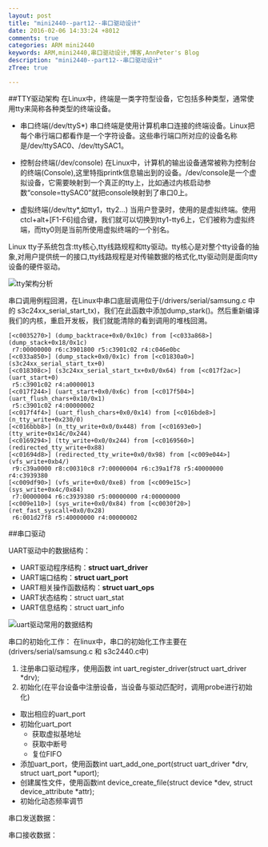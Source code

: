 ```yaml
---
layout: post
title: "mini2440--part12--串口驱动设计"
date: 2016-02-06 14:33:24 +8012
comments: true
categories: ARM mini2440
keywords: ARM,mini2440,串口驱动设计,博客,AnnPeter's Blog
description: "mini2440--part12--串口驱动设计"
zTree: true

---
```



##TTY驱动架构
在Linux中，终端是一类字符型设备，它包括多种类型，通常使用tty来简称各种类型的终端设备。

* 串口终端(/dev/ttyS*)
串口终端是使用计算机串口连接的终端设备。Linux把每个串行端口都看作是一个字符设备。这些串行端口所对应的设备名称是/dev/ttySAC0、/dev/ttySAC1。

* 控制台终端(/dev/console)
在Linux中，计算机的输出设备通常被称为控制台的终端(Console),这里特指printk信息输出到的设备。/dev/console是一个虚拟设备，它需要映射到一个真正的tty上，比如通过内核启动参数“console=ttySAC0”就把console映射到了串口0上。

* 虚拟终端(/dev/tty*,如tty1，tty2...)
当用户登录时，使用的是虚拟终端。使用ctcl+alt+[F1-F6]组合键，我们就可以切换到tty1-tty6上，它们被称为虚拟终端，而tty0则是当前所使用虚拟终端的一个别名。

<!-- more -->


Linux tty子系统包含:tty核心,tty线路规程和tty驱动。tty核心是对整个tty设备的抽象,对用户提供统一的接口,tty线路规程是对传输数据的格式化,tty驱动则是面向tty设备的硬件驱动。

![tty架构分析](/upload/2016/FEB/08/imgs/1454928983.png)

串口调用例程回溯，在Linux中串口底层调用位于(/drivers/serial/samsung.c 中的 s3c24xx_serial_start_tx)，我们在此函数中添加dump_stark()。然后重新编译我们的内核，重启开发板，我们就能清除的看到调用的堆栈回溯。
```vim
[<c0035270>] (dump_backtrace+0x0/0x10c) from [<c033a868>] (dump_stack+0x18/0x1c)
 r7:00000000 r6:c3901800 r5:c3901c02 r4:c046e0bc                                
[<c033a850>] (dump_stack+0x0/0x1c) from [<c01830a0>] (s3c24xx_serial_start_tx+0)
[<c018308c>] (s3c24xx_serial_start_tx+0x0/0x64) from [<c017f2ac>] (uart_start+0)
 r5:c3901c02 r4:a0000013                                                        
[<c017f244>] (uart_start+0x0/0x6c) from [<c017f504>] (uart_flush_chars+0x10/0x1)
 r5:c3901c02 r4:00000002                                                        
[<c017f4f4>] (uart_flush_chars+0x0/0x14) from [<c016bde8>] (n_tty_write+0x230/0)
[<c016bbb8>] (n_tty_write+0x0/0x448) from [<c01693e0>] (tty_write+0x14c/0x244)  
[<c0169294>] (tty_write+0x0/0x244) from [<c0169560>] (redirected_tty_write+0x88)
[<c01694d8>] (redirected_tty_write+0x0/0x98) from [<c009e044>] (vfs_write+0xb4/)
 r9:c39a0000 r8:c00310c8 r7:00000004 r6:c39a1f78 r5:40000000                    
r4:c3939380                                                                     
[<c009df90>] (vfs_write+0x0/0xe8) from [<c009e15c>] (sys_write+0x4c/0x84)       
 r7:00000004 r6:c3939380 r5:00000000 r4:00000000                                
[<c009e110>] (sys_write+0x0/0x84) from [<c0030f20>] (ret_fast_syscall+0x0/0x28) 
 r6:001d27f8 r5:40000000 r4:00000002
```

##串口驱动

UART驱动中的数据结构：

* UART驱动程序结构：**struct uart_driver**
* UART端口结构：**struct uart_port**
* UART相关操作函数结构：**struct uart_ops**
* UART状态结构：struct uart_stat
* UART信息结构：struct uart_info

![uart驱动常用的数据结构](/upload/2016/FEB/08/imgs/1454946151.jpg)

串口的初始化工作：
在linux中，串口的初始化工作主要在(drivers/serial/samsung.c 和 s3c2440.c中)
1. 注册串口驱动程序，使用函数 int uart_register_driver(struct uart_driver *drv);
2. 初始化(在平台设备中注册设备，当设备与驱动匹配时，调用probe进行初始化)

* 取出相应的uart_port
* 初始化uart_port
	* 获取虚拟基地址
	* 获取中断号
	* 复位FIFO
* 添加uart_port，使用函数int uart_add_one_port(struct uart_driver *drv, struct uart_port *uport);
* 创建属性文件，使用函数int device_create_file(struct device *dev, struct device_attribute *attr);
* 初始化动态频率调节

串口发送数据：

串口接收数据：
